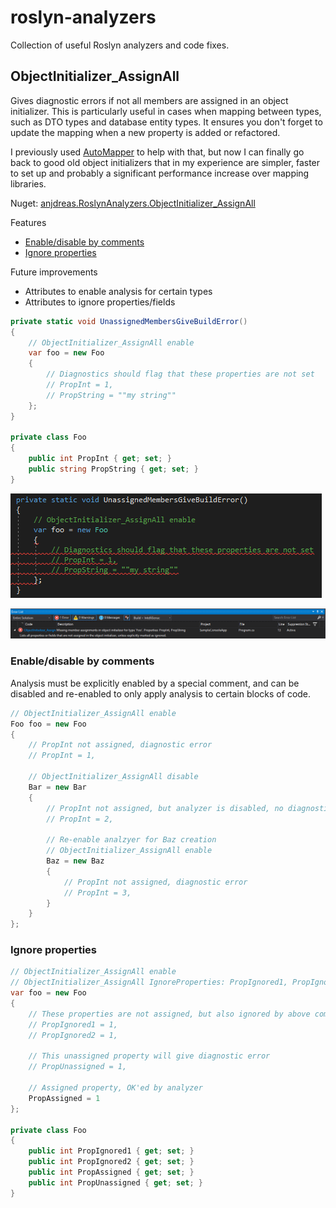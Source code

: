 # roslyn-analyzers
Collection of useful Roslyn analyzers and code fixes.

## ObjectInitializer_AssignAll
Gives diagnostic errors if not all members are assigned in an object initializer.
This is particularly useful in cases when mapping between types, such as DTO types and database entity types. It ensures you don't forget to update the mapping when a new property is added or refactored.

I previously used [AutoMapper](http://automapper.org/) to help with that, but now I can finally go back to good old object initializers that in my experience are simpler, faster to set up and probably a significant performance increase over mapping libraries.

Nuget: [anjdreas.RoslynAnalyzers.ObjectInitializer_AssignAll](https://www.nuget.org/packages/anjdreas.RoslynAnalyzers.ObjectInitializer_AssignAll/)

Features
* [Enable/disable by comments](#Enable/disable-by-comments)
* [Ignore properties](#Ignore-properties)

Future improvements
* Attributes to enable analysis for certain types
* Attributes to ignore properties/fields

```csharp
private static void UnassignedMembersGiveBuildError()
{
    // ObjectInitializer_AssignAll enable
    var foo = new Foo
    {
        // Diagnostics should flag that these properties are not set
        // PropInt = 1,
        // PropString = ""my string""
    };
}

private class Foo
{
    public int PropInt { get; set; }
    public string PropString { get; set; }
}
```

![Red squigglies on unassigned members in object initializer](Docs/Images/ObjectInitializer_AssignAll_RedSquigglies.png?raw=true "Red squigglies on unassigned members in object initializer")

![Error list describes what properties or fields are not assigned.](Docs/Images/ObjectInitializer_AssignAll_ErrorList.png?raw=true "Error list describes what properties or fields are not assigned.")

### Enable/disable by comments
Analysis must be explicitly enabled by a special comment, and can be disabled and re-enabled to only apply analysis to certain blocks of code.
```csharp
// ObjectInitializer_AssignAll enable
Foo foo = new Foo
{
    // PropInt not assigned, diagnostic error
    // PropInt = 1,

    // ObjectInitializer_AssignAll disable
    Bar = new Bar
    {
        // PropInt not assigned, but analyzer is disabled, no diagnostic error
        // PropInt = 2,

        // Re-enable analzyer for Baz creation
        // ObjectInitializer_AssignAll enable
        Baz = new Baz
        {
            // PropInt not assigned, diagnostic error
            // PropInt = 3,
        }
    }
};
```

### Ignore properties
```csharp
// ObjectInitializer_AssignAll enable
// ObjectInitializer_AssignAll IgnoreProperties: PropIgnored1, PropIgnored2, NonExistingProp
var foo = new Foo
{
    // These properties are not assigned, but also ignored by above comment
    // PropIgnored1 = 1,
    // PropIgnored2 = 1,

    // This unassigned property will give diagnostic error
    // PropUnassigned = 1,

    // Assigned property, OK'ed by analyzer
    PropAssigned = 1
};

private class Foo
{
    public int PropIgnored1 { get; set; }
    public int PropIgnored2 { get; set; }
    public int PropAssigned { get; set; }
    public int PropUnassigned { get; set; }
}
```
